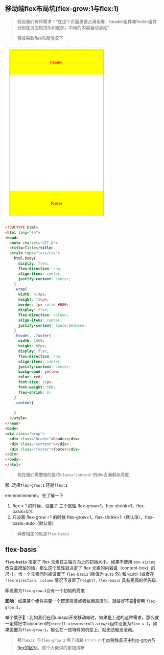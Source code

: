 ## 移动端flex布局坑(flex-grow:1与flex:1)

> 假设我们有种需求：“在这个页面里要占满全屏，header组件和footer组件分别在页面的顶头和底部，中间的内容自动滚动”

> 假设采取flex布局情况下

<img src="./iamges\bg1.png" style="zoom: 67%;" />

```html
<!DOCTYPE html>
<html lang="en">
<head>
  <meta charset="UTF-8">
  <title>Title</title>
  <style type="text/css">
    html,body{
      display: flex;
      flex-direction: row;
      align-items: center;
      justify-content: center;
    }
    .wrap{
      width: 414px;
      height: 736px;
      border: 1px solid #000;
      display: flex;
      flex-direction: column;
      align-items: center;
      justify-content: space-between;
    }
    .header, .footer{
      width: 100%;
      height: 80px;
      display: flex;
      flex-direction: row;
      align-items: center;
      justify-content: center;
      background: yellow;
      color: red;
      font-size: 16px;
      font-weight: 600;
      flex-shrink: 0;
    }
    .content{

    }
  </style>
</head>
<body>
<div class="wrap">
  <div class="header">header</div>
  <div class="content"></div>
  <div class="footer">footer</div>
</div>
</body>
</html>

```

>  现在我们需要做的是将`class="content"`的div占满剩余高度

那..选择`flex-grow:1` 还是`flex:1`

emmmmmmmm，先了解一下

1. flex = 1 的时候，设置了 三个属性
   flex-grow=1，flex-shrink=1，flex-basis=0%
2. 只设置 flex-grow =1 的时候
   flex-grow=1，flex-shrink=1（默认值），flex-basis=auto（默认值）

> 俩者相差的就是`flex-basis`

## flex-basis

 **`flex-basis`** 指定了 flex 元素在主轴方向上的初始大小。如果不使用  `box-sizing`改变盒模型的话，那么这个属性就决定了 flex 元素的内容盒（content-box）的尺寸。当一个元素同时被设置了 `flex-basis` (除值为 `auto` 外) 和 `width` (或者在 `flex-direction: column` 情况下设置了`height`) , `flex-basis` 具有更高的优先级.

即设置为`flex-grow:1`会有一个初始的高度

**影响**：如果某个组件需要一个既定高度或者依赖高度时，就最好不要💊使用 `flex-grow:1`，

举个栗子🌰：比如我们在用uniapp开发移动端时，如果是上述的这种需求，那么就一定得把中间content的`<scroll-view><scroll-view/>`组件设置为`flex = 1`，如果设置为`flex-grow:1`，那么在一些特殊的机型上，就无法触发滚动。

>  那`flex:2 `与`flex-grow:2` 呢？指路 👉 👉 👉[flex弹性盒子中flex-grow与flex的区别](https://zhuanlan.zhihu.com/p/348456878)，这个大佬讲的更加清晰

